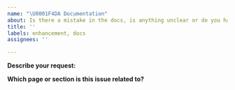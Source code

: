 ```yaml
---
name: "\U0001F4DA Documentation"
about: Is there a mistake in the docs, is anything unclear or do you have a suggestion?
title: ''
labels: enhancement, docs
assignees: ''

---
```


**Describe your request:**

<!-- Describe the problem or suggestion here. If you've found a mistake and you know the answer, feel free to submit a pull request straight away: https://github.com/ml-tooling/lazycluster/pulls -->

**Which page or section is this issue related to?**

<!-- Please include the URL. -->
